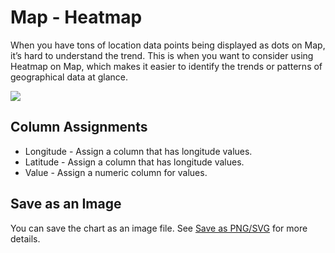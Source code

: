 # Map - Heatmap


When you have tons of location data points being displayed as dots on Map, it’s hard to understand the trend. This is when you want to consider using Heatmap on Map, which makes it easier to identify the trends or patterns of geographical data at glance.

![](images/map-heatmap.png)


## Column Assignments

* Longitude - Assign a column that has longitude values. 
* Latitude - Assign a column that has longitude values. 
* Value - Assign a numeric column for values. 

## Save as an Image

You can save the chart as an image file. See [Save as PNG/SVG](save.md) for more details.
